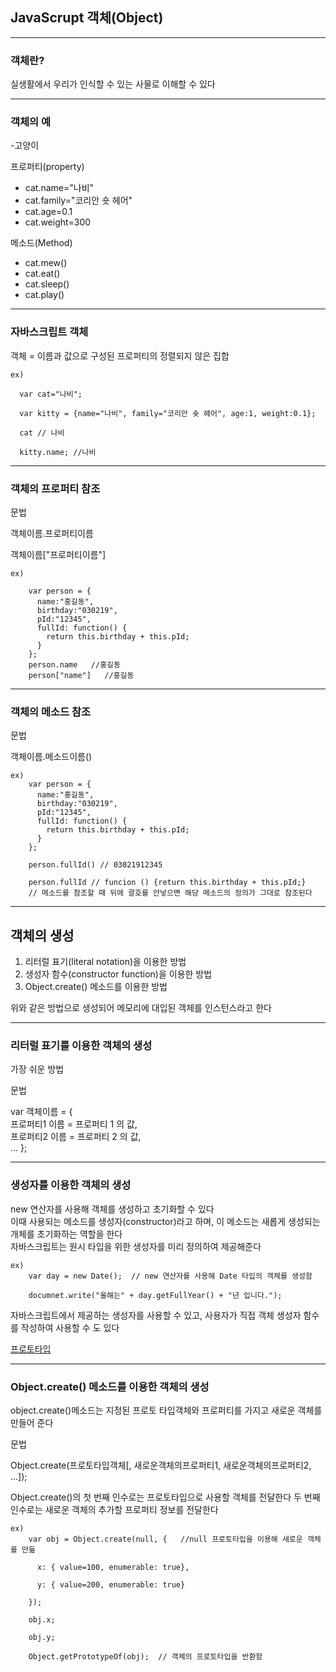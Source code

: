 ## JavaScrupt 객체(Object)
---

### 객체란? 

실생활에서 우리가 인식할 수 있는 사물로 이해할 수 있다

---

### 객체의 예

-고양이

프로퍼티(property)
- cat.name="나비"
- cat.family="코리안 숏 헤어"
- cat.age=0.1
- cat.weight=300

메소드(Method)
- cat.mew()
- cat.eat()
- cat.sleep()
- cat.play()

---
### 자바스크립트 객체

객체 = 이름과 값으로 구성된 프로퍼티의 정렬되지 않은 집합
```
ex)

  var cat="나비";
  
  var kitty = {name="나비", family="코리안 숏 헤어", age:1, weight:0.1};
  
  cat // 나비
  
  kitty.name; //나비
```
---
### 객체의 프로퍼티 참조 

문법 

객체이름.프로퍼티이름

객체이름["프로퍼티이름"]
```
ex)

    var person = {
      name:"홍길동",
      birthday:"030219",
      pId:"12345",
      fullId: function() {
        return this.birthday + this.pId;
      }
    };
    person.name   //홍길동
    person["name"]   //홍길동
```
---
### 객체의 메소드 참조

문법 

객체이름.메소드이름()
```
ex)
    var person = {
      name:"홍길동",
      birthday:"030219",
      pId:"12345",
      fullId: function() {
        return this.birthday + this.pId;
      }
    };
    
    person.fullId() // 03021912345
    
    person.fullId // funcion () {return this.birthday + this.pId;}  
    // 메소드를 참조할 때 뒤에 괄호를 안넣으면 해당 메소드의 정의가 그대로 참조된다
```

---
## 객체의 생성

1. 리터럴 표기(literal notation)을 이용한 방법
2. 생성자 함수(constructor function)을 이용한 방법
3. Object.create() 메소드를 이용한 방법

위와 같은 방법으로 생성되어 메모리에 대입된 객체를 인스턴스라고 한다

---

### 리터럴 표기를 이용한 객체의 생성

가장 쉬운 방법

문법 

   var 객체이름 = {   
    프로퍼티1 이름 = 프로퍼티 1 의 값,  
    프로퍼티2 이름 = 프로퍼티 2 의 값,  
    ... 
    };

---

### 생성자를 이용한 객체의 생성

new 연산자를 사용해 객체를 생성하고 초기화할 수 있다   
이때 사용되는 메소드를 생성자(constructor)라고 하며, 이 메소드는 새롭게 생성되는 개체를 초기화하는 역할을 한다    
자바스크립트는 원시 타입을 위한 생성자를 미리 정의하여 제공해준다    
```
ex) 
    var day = new Date();  // new 연산자를 사용해 Date 타입의 객체를 생성함
    
    documnet.write("올해는" + day.getFullYear() + "년 입니다.");
```
자바스크립트에서 제공하는 생성자를 사용할 수 있고, 사용자가 직접 객체 생성자 함수를 작성하여 사용할 수 도 있다

[프로토타입](https://github.com/Haeretz/JavaScript_Study/blob/main/JavaScript_%ED%94%84%EB%A1%9C%ED%86%A0%ED%83%80%EC%9E%85.md)

---
### Object.create() 메소드를 이용한 객체의 생성

object.create()메소드는 지정된 프로토 타입객체와 프로퍼티를 가지고 새로운 객체를 만들어 준다

문법

   Object.create(프로토타입객체[, 새로운객체의프로퍼티1, 새로운객체의프로퍼티2, ...]);
   
   Object.create()의 첫 번째 인수로는 프로토타입으로 사용할 객체를 전달한다
   두 번째 인수로는 새로운 객체의 추가할 프로퍼티 정보를 전달한다
```   
ex) 
    var obj = Object.create(null, {   //null 프로토타입을 이용해 새로운 객체를 만듦
    
      x: { value=100, enumerable: true},
      
      y: { value=200, enumerable: true}
      
    });
    
    obj.x;
    
    obj.y;
    
    Object.getPrototypeOf(obj);  // 객체의 프로토타입을 반환함
```
